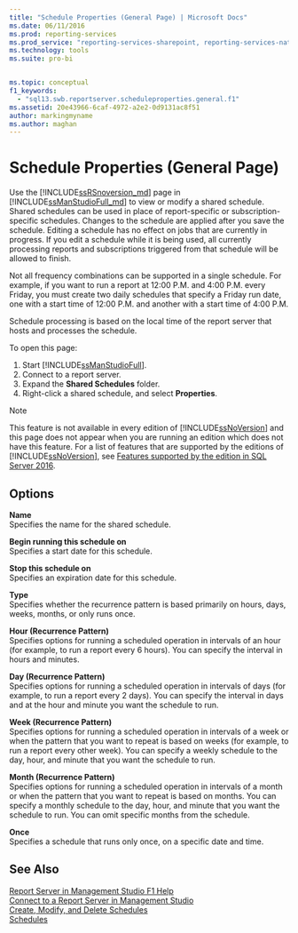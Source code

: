 ```yaml
---
title: "Schedule Properties (General Page) | Microsoft Docs"
ms.date: 06/11/2016
ms.prod: reporting-services
ms.prod_service: "reporting-services-sharepoint, reporting-services-native"
ms.technology: tools
ms.suite: pro-bi


ms.topic: conceptual
f1_keywords: 
  - "sql13.swb.reportserver.scheduleproperties.general.f1"
ms.assetid: 20e43966-6caf-4972-a2e2-0d9131ac8f51
author: markingmyname
ms.author: maghan
---
```

# Schedule Properties (General Page)
  Use the [!INCLUDE[ssRSnoversion_md](../../includes/ssrsnoversion-md.md)] page in [!INCLUDE[ssManStudioFull_md](../../includes/ssmanstudiofull-md.md)] to view or modify a shared schedule. Shared schedules can be used in place of report-specific or subscription-specific schedules. Changes to the schedule are applied after you save the schedule. Editing a schedule has no effect on jobs that are currently in progress. If you edit a schedule while it is being used, all currently processing reports and subscriptions triggered from that schedule will be allowed to finish.  
  
 Not all frequency combinations can be supported in a single schedule. For example, if you want to run a report at 12:00 P.M. and 4:00 P.M. every Friday, you must create two daily schedules that specify a Friday run date, one with a start time of 12:00 P.M. and another with a start time of 4:00 P.M.  
  
 Schedule processing is based on the local time of the report server that hosts and processes the schedule.  
  
 To open this page:
 1) Start [!INCLUDE[ssManStudioFull](../../includes/ssmanstudiofull-md.md)].
 2) Connect to a report server.
 3) Expand the **Shared Schedules** folder.
 4) Right-click a shared schedule, and select **Properties**.  
  
> [!NOTE]  
>This feature is not available in every edition of [!INCLUDE[ssNoVersion](../../includes/ssnoversion-md.md)] and this page does not appear when you are running an edition which does not have this feature. For a list of features that are supported by the editions of [!INCLUDE[ssNoVersion](../../includes/ssnoversion-md.md)], see [Features supported by the edition in SQL Server 2016](~/sql-server/editions-and-supported-features-for-sql-server-2016.md).  
  
## Options  
 **Name**  
 Specifies the name for the shared schedule.  
  
 **Begin running this schedule on**  
 Specifies a start date for this schedule.  
  
 **Stop this schedule on**  
 Specifies an expiration date for this schedule.  
  
 **Type**  
 Specifies whether the recurrence pattern is based primarily on hours, days, weeks, months, or only runs once.  
  
 **Hour (Recurrence Pattern)**  
 Specifies options for running a scheduled operation in intervals of an hour (for example, to run a report every 6 hours). You can specify the interval in hours and minutes.  
  
 **Day (Recurrence Pattern)**  
 Specifies options for running a scheduled operation in intervals of days (for example, to run a report every 2 days). You can specify the interval in days and at the hour and minute you want the schedule to run.  
  
 **Week (Recurrence Pattern)**  
 Specifies options for running a scheduled operation in intervals of a week or when the pattern that you want to repeat is based on weeks (for example, to run a report every other week). You can specify a weekly schedule to the day, hour, and minute that you want the schedule to run.  
  
 **Month (Recurrence Pattern)**  
 Specifies options for running a scheduled operation in intervals of a month or when the pattern that you want to repeat is based on months. You can specify a monthly schedule to the day, hour, and minute that you want the schedule to run. You can omit specific months from the schedule.  
  
 **Once**  
 Specifies a schedule that runs only once, on a specific date and time.  
  
## See Also  
 [Report Server in Management Studio F1 Help](../../reporting-services/tools/report-server-in-management-studio-f1-help.md)   
 [Connect to a Report Server in Management Studio](../../reporting-services/tools/connect-to-a-report-server-in-management-studio.md)   
 [Create, Modify, and Delete Schedules](../../reporting-services/subscriptions/create-modify-and-delete-schedules.md)   
 [Schedules](../../reporting-services/subscriptions/schedules.md)  
  
  

